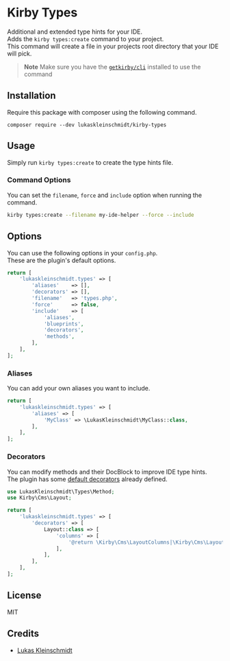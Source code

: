 # Kirby Types
Additional and extended type hints for your IDE.  
Adds the `kirby types:create` command to your project.  
This command will create a file in your projects root directory that your IDE will pick.

> **Note**
> Make sure you have the [`getkirby/cli`](https://github.com/getkirby/cli) installed to use the command

## Installation
Require this package with composer using the following command.
```
composer require --dev lukaskleinschmidt/kirby-types
```

## Usage
Simply run `kirby types:create` to create the type hints file.

### Command Options 
You can set the `filename`, `force` and `include` option when running the command.
```bash
kirby types:create --filename my-ide-helper --force --include
```

## Options
You can use the following options in your `config.php`.  
These are the plugin's default options.
```php
return [
    'lukaskleinschmidt.types' => [
        'aliases'    => [],
        'decorators' => [],
        'filename'   => 'types.php',
        'force'      => false,
        'include'    => [
            'aliases',
            'blueprints',
            'decorators',
            'methods',
        ],
    ],
];
```

### Aliases
You can add your own aliases you want to include.
```php
return [
    'lukaskleinschmidt.types' => [
        'aliases' => [
            'MyClass' => \LukasKleinschmidt\MyClass::class,
        ],
    ],
];
```

### Decorators
You can modify methods and their DocBlock to improve IDE type hints.  
The plugin has some [default decorators](https://github.com/lukaskleinschmidt/kirby-types/blob/main/config.php) already defined. 
```php
use LukasKleinschmidt\Types\Method;
use Kirby\Cms\Layout;

return [
    'lukaskleinschmidt.types' => [
        'decorators' => [
            Layout::class => [
                'columns' => [
                    '@return \Kirby\Cms\LayoutColumns|\Kirby\Cms\LayoutColumn[]',
                ],
            ],
        ],
    ],
];
```

## License
MIT

## Credits
- [Lukas Kleinschmidt](https://github.com/lukaskleinschmidt)
